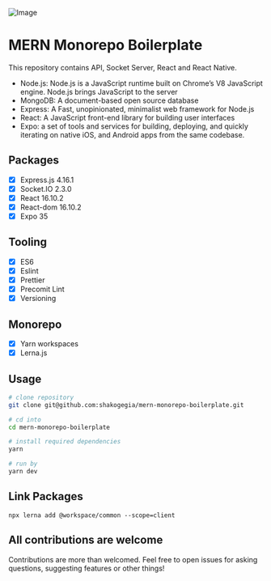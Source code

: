 ![Image](https://i.imgur.com/GFf41dB.png)

# MERN Monorepo Boilerplate

This repository contains API, Socket Server, React and React Native.

- Node.js: Node.js is a JavaScript runtime built on Chrome’s V8 JavaScript engine. Node.js brings JavaScript to the server
- MongoDB: A document-based open source database
- Express: A Fast, unopinionated, minimalist web framework for Node.js
- React: A JavaScript front-end library for building user interfaces
- Expo: a set of tools and services for building, deploying, and quickly iterating on native iOS, and Android apps from the same codebase.

## Packages

- [x] Express.js 4.16.1
- [x] Socket.IO 2.3.0
- [x] React 16.10.2
- [x] React-dom 16.10.2
- [x] Expo 35

## Tooling

- [x] ES6
- [x] Eslint
- [x] Prettier
- [x] Precomit Lint
- [x] Versioning

## Monorepo

- [x] Yarn workspaces
- [x] Lerna.js

## Usage

```sh
# clone repository
git clone git@github.com:shakogegia/mern-monorepo-boilerplate.git

# cd into
cd mern-monorepo-boilerplate

# install required dependencies
yarn

# run by
yarn dev
```

## Link Packages

```
npx lerna add @workspace/common --scope=client
```

## All contributions are welcome

Contributions are more than welcomed.
Feel free to open issues for asking questions, suggesting features or other things!
